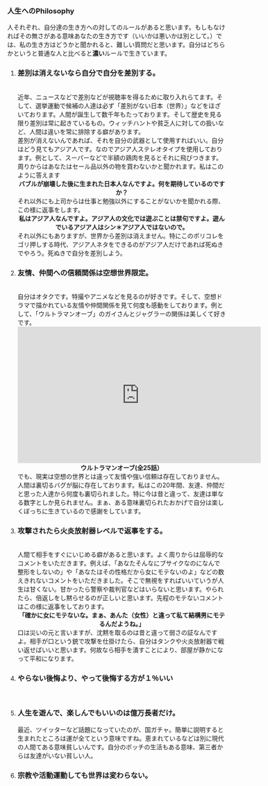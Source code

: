 <h3>人生へのPhilosophy</h3>
<p>人それぞれ、自分達の生き方への対してのルールがあると思います。もしもなければその無さがある意味あなたの生き方です（いいかは悪いかは別として。）では、私の生き方はどうかと聞かれると、難しい質問だと思います。自分はどちらかというと普通な人と比べると<b>濃い</b>ルールで生きています。</p>
<ol>
<li><h3>差別は消えないなら自分で自分を差別する。</h3><br/>
近年、ニュースなどで差別などが視聴率を得るために取り入れらてます。そして、選挙運動で候補の人達は必ず「差別がない日本（世界）」などをほざいております。人間が誕生して数千年もたっております。そして歴史を見る限り差別は常に起きているもの。ウィッチハントや貧乏人に対しての扱いなど、人間は違いを常に排除する癖があります。<br/>
差別が消えないんであれば、それを自分の武器として使用すればいい。自分はどう見てもアジア人です。なのでアジア人ステレオタイプを使用しております。例として、スーパーなどで半額の鶏肉を見るとそれに飛びつきます。周りからはあなたはセール品以外の物を買わないかと聞かれます。私はこのように答えます
<div style="text-align:center"><b>バブルが崩壊した後に生まれた日本人なんですよ。何を期待しているのですか？</b></div>
それ以外にも上司からは仕事と勉強以外にすることがないかを聞かれる際、この様に返事をします。
<div style="text-align:center"><b>私はアジア人なんですよ。アジア人の文化では遊ぶことは禁句ですよ。遊んでいるアジア人はシン＊アジア人ではないので。</b></div>
それ以外にもありますが、世界から差別は消えません。特にこのポリコレをゴリ押しする時代、アジア人ネタをできるのがアジア人だけであれば死ぬきでやろう。死ぬきで自分を差別しよう。
</li>
<li><h3>友情、仲間への信頼関係は空想世界限定。</h3><br/>
自分はオタクです。特撮やアニメなどを見るのが好きです。そして、空想ドラマで描かれている友情や仲間関係を見て何度も感動をしております。例として、「ウルトラマンオーブ」のガイさんとジャグラーの関係は美しくて好きです。
<div style="text-align:center"><iframe width="560" height="315" src="https://www.youtube.com/embed/XirMfCghQLo" title="YouTube video player" frameborder="0" allow="accelerometer; autoplay; clipboard-write; encrypted-media; gyroscope; picture-in-picture" allowfullscreen></iframe></div>
<div style="text-align:center"><b>ウルトラマンオーブ(全25話）</b></div>
でも、現実は空想の世界とは違って友情や強い信頼は存在しておりません。人間は裏切るバグが脳に存在しております。私はこの20年間、友達、仲間だと思った人達から何度も裏切られました。特に今は昔と違って、友達は単なる数字としか見られません。まぁ、ある意味裏切られたおかげで自分は楽しくぼっちに生きているので感謝をしています。</li>
<li><h3>攻撃されたら火炎放射器レベルで返事をする。</h3><br/>
人間て相手をすぐにいじめる癖があると思います。よく周りからは屈辱的なコメントをいただきます。例えば、「あなたそんなにブサイクなのになんで整形をしないの」や「あなたはその性格だから女にモテないのよ」などの数えきれないコメントをいただきました。そこで無視をすればいいていうが人生は甘くない。甘かったら警察や裁判官などはいらないと思います。やられたら、倍返しをし黙らせるのが正しいと思います。先程のモテないコメントはこの様に返事をしております。
<div style="text-align:center"><b>「確かに女にモテないな。まぁ、あんた（女性）と違って私て結構男にモテるんだようね。」</b></div>
口は災いの元と言いますが、沈黙を取るのは昔と違って弱さの証なんですよ。相手が口という銃で攻撃を仕掛けたら、自分はタンクや火炎放射器で戦い返せばいいと思います。何故なら相手を潰すことにより、部屋が静かになって平和になります。
</li>
<li><h3>やらない後悔より、やって後悔する方が１％いい</h3><br/></li>
<li><h3>人生を遊んで、楽しんでもいいのは億万長者だけ。</h3>
最近、ツイッターなど話題になっていたのが、国ガチャ。簡単に説明すると生まれたところは運が全てという意味ですね。恵まれているなどは別に現代の人間てある意味貧しいんです。自分のボッチの生活もある意味、第三者からは友達がいない貧しい人。
</li>
<li><h3>宗教や活動運動しても世界は変わらない。</h3><br/></li>
</ol>
